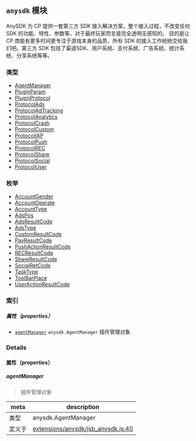 
## `anysdk` 模块






AnySDK 为 CP 提供一套第三方 SDK 接入解决方案，整个接入过程，不改变任何 SDK 的功能、特性、参数等，对于最终玩家而言是完全透明无感知的。
目的是让 CP 商能有更多时间更专注于游戏本身的品质，所有 SDK 的接入工作统统交给我们吧。第三方 SDK 包括了渠道SDK、用户系统、支付系统、广告系统、统计系统、分享系统等等。


### 类型

  - [AgentManager](../classes/AgentManager.md)
  - [PluginParam](../classes/PluginParam.md)
  - [PluginProtocol](../classes/PluginProtocol.md)
  - [ProtocolAds](../classes/ProtocolAds.md)
  - [ProtocolAdTracking](../classes/ProtocolAdTracking.md)
  - [ProtocolAnalytics](../classes/ProtocolAnalytics.md)
  - [ProtocolCrash](../classes/ProtocolCrash.md)
  - [ProtocolCustom](../classes/ProtocolCustom.md)
  - [ProtocolIAP](../classes/ProtocolIAP.md)
  - [ProtocolPush](../classes/ProtocolPush.md)
  - [ProtocolREC](../classes/ProtocolREC.md)
  - [ProtocolShare](../classes/ProtocolShare.md)
  - [ProtocolSocial](../classes/ProtocolSocial.md)
  - [ProtocolUser](../classes/ProtocolUser.md)

### 枚举

  - [AccountGender](../enums/AccountGender.md)
  - [AccountOperate](../enums/AccountOperate.md)
  - [AccountType](../enums/AccountType.md)
  - [AdsPos](../enums/AdsPos.md)
  - [AdsResultCode](../enums/AdsResultCode.md)
  - [AdsType](../enums/AdsType.md)
  - [CustomResultCode](../enums/CustomResultCode.md)
  - [PayResultCode](../enums/PayResultCode.md)
  - [PushActionResultCode](../enums/PushActionResultCode.md)
  - [RECResultCode](../enums/RECResultCode.md)
  - [ShareResultCode](../enums/ShareResultCode.md)
  - [SocialRetCode](../enums/SocialRetCode.md)
  - [TaskType](../enums/TaskType.md)
  - [ToolBarPlace](../enums/ToolBarPlace.md)
  - [UserActionResultCode](../enums/UserActionResultCode.md)


### 索引

##### 属性（properties）

  - [`agentManager`](#agentmanager) `anysdk.AgentManager` 插件管理对象





### Details


#### 属性（properties）


##### agentManager

> 插件管理对象

| meta | description |
|------|-------------|
| 类型 | anysdk.AgentManager |
| 定义于 | [extensions/anysdk/jsb_anysdk.js:40](https://github.com/cocos-creator/engine/blob/79b9133d6e0e44b4b8f033ba86231ae21522f2dc/extensions/anysdk/jsb_anysdk.js#L40) |







